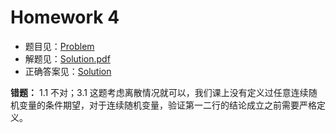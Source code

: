 # Homework 4

- 题目见：[Problem](https://notes.sjtu.edu.cn/s/95duGQxNR)
- 解题见：[Solution.pdf](./Solution.pdf)
- 正确答案见：[Solution](https://notes.sjtu.edu.cn/s/lgKaHfkTv)

**错题：** 1.1 不对；3.1 这题考虑离散情况就可以，我们课上没有定义过任意连续随机变量的条件期望，对于连续随机变量，验证第一二行的结论成立之前需要严格定义。